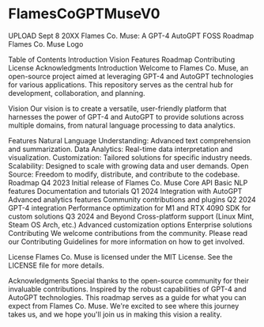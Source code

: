 # FlamesCoGPTMuseV0
UPLOAD Sept 8 20XX
Flames Co. Muse: A GPT-4 AutoGPT FOSS Roadmap
Flames Co. Muse Logo

Table of Contents
Introduction
Vision
Features
Roadmap
Contributing
License
Acknowledgments
Introduction
Welcome to Flames Co. Muse, an open-source project aimed at leveraging GPT-4 and AutoGPT technologies for various applications. This repository serves as the central hub for development, collaboration, and planning.

Vision
Our vision is to create a versatile, user-friendly platform that harnesses the power of GPT-4 and AutoGPT to provide solutions across multiple domains, from natural language processing to data analytics.

Features
Natural Language Understanding: Advanced text comprehension and summarization.
Data Analytics: Real-time data interpretation and visualization.
Customization: Tailored solutions for specific industry needs.
Scalability: Designed to scale with growing data and user demands.
Open Source: Freedom to modify, distribute, and contribute to the codebase.
Roadmap
Q4 2023
 Initial release of Flames Co. Muse Core API
 Basic NLP features
 Documentation and tutorials
Q1 2024
 Integration with AutoGPT
 Advanced analytics features
 Community contributions and plugins
Q2 2024
 GPT-4 integration
 Performance optimization for M1 and RTX 4090
 SDK for custom solutions
Q3 2024 and Beyond
 Cross-platform support (Linux Mint, Steam OS Arch, etc.)
 Advanced customization options
 Enterprise solutions
Contributing
We welcome contributions from the community. Please read our Contributing Guidelines for more information on how to get involved.

License
Flames Co. Muse is licensed under the MIT License. See the LICENSE file for more details.

Acknowledgments
Special thanks to the open-source community for their invaluable contributions.
Inspired by the robust capabilities of GPT-4 and AutoGPT technologies.
This roadmap serves as a guide for what you can expect from Flames Co. Muse. We're excited to see where this journey takes us, and we hope you'll join us in making this vision a reality.
